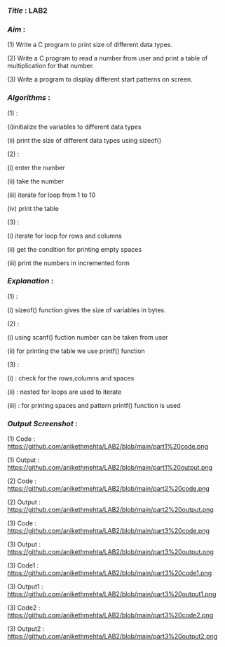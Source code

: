 ### ***Title*** : LAB2
### ***Aim*** : 
(1) Write a C program to print size of different data types.

(2) Write a C program to read a number from user and print a table of multiplication for that number.

(3) Write a program to display different start patterns on screen.

### ***Algorithms*** :
(1) : 

  (i)initialize the variables to different data types

  (ii) print the size of different data types using sizeof() 

(2) :

   (i) enter the number
   
   (ii) take the number
   
   (iii) iterate for loop from 1 to 10

   (iv) print the table 

(3) :

  (i) iterate for loop for rows and columns

  (ii) get the condition for printing empty spaces

  (iii) print the numbers in incremented form

### ***Explanation*** : 

(1) : 

  (i) sizeof() function gives the size of variables in bytes.

(2) :

  (i) using scanf() fuction number can be taken from user

  (ii) for printing the table we use printf() function 

 (3) :

  (i) : check for the rows,columns and spaces

  (ii) : nested for loops are used to iterate 

  (iii) : for printing spaces and pattern printf() function is used
 
### ***Output Screenshot*** :

(1) Code : https://github.com/anikethmehta/LAB2/blob/main/part1%20code.png

(1) Output : https://github.com/anikethmehta/LAB2/blob/main/part1%20output.png

(2) Code : https://github.com/anikethmehta/LAB2/blob/main/part2%20code.png

(2) Output : https://github.com/anikethmehta/LAB2/blob/main/part2%20output.png

(3) Code : https://github.com/anikethmehta/LAB2/blob/main/part3%20code.png

(3) Output : https://github.com/anikethmehta/LAB2/blob/main/part3%20output.png

(3) Code1 : https://github.com/anikethmehta/LAB2/blob/main/part3%20code1.png

(3) Output1 : https://github.com/anikethmehta/LAB2/blob/main/part3%20output1.png

(3) Code2 : https://github.com/anikethmehta/LAB2/blob/main/part3%20code2.png

(3) Output2 : https://github.com/anikethmehta/LAB2/blob/main/part3%20output2.png
